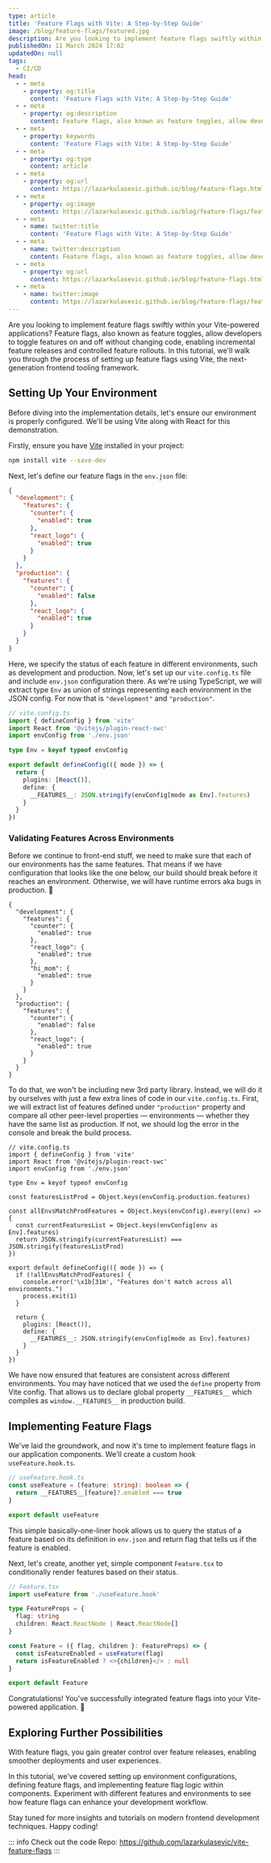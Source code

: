 ```yaml
---
type: article
title: 'Feature Flags with Vite: A Step-by-Step Guide'
image: /blog/feature-flags/featured.jpg
description: Are you looking to implement feature flags swiftly within your Vite-powered applications? Feature flags, also known as feature toggles, allow developers to toggle features on and off without changing code, enabling incremental feature releases and controlled feature rollouts. In this tutorial, we'll walk you through the process of setting up feature flags using Vite, the next-generation frontend tooling framework.
publishedOn: 11 March 2024 17:02
updatedOn: null
tags:
  - CI/CD
head:
  - - meta
    - property: og:title
      content: 'Feature Flags with Vite: A Step-by-Step Guide'
  - - meta
    - property: og:description
      content: Feature flags, also known as feature toggles, allow developers to toggle features on and off without changing code, enabling incremental feature releases and controlled feature rollouts.
  - - meta
    - property: keywords
      content: 'Feature Flags with Vite: A Step-by-Step Guide'
  - - meta
    - property: og:type
      content: article
  - - meta
    - property: og:url
      content: https://lazarkulasevic.github.io/blog/feature-flags.html
  - - meta
    - property: og:image
      content: https://lazarkulasevic.github.io/blog/feature-flags/featured.jpg
  - - meta
    - name: twitter:title
      content: 'Feature Flags with Vite: A Step-by-Step Guide'
  - - meta
    - name: twitter:description
      content: Feature flags, also known as feature toggles, allow developers to toggle features on and off without changing code, enabling incremental feature releases and controlled feature rollouts.
  - - meta
    - property: og:url
      content: https://lazarkulasevic.github.io/blog/feature-flags.html
  - - meta
    - name: twitter:image
      content: https://lazarkulasevic.github.io/blog/feature-flags/featured.jpg
---
```


Are you looking to implement feature flags swiftly within your Vite-powered applications? Feature flags, also known as feature toggles, allow developers to toggle features on and off without changing code, enabling incremental feature releases and controlled feature rollouts. In this tutorial, we'll walk you through the process of setting up feature flags using Vite, the next-generation frontend tooling framework.

## Setting Up Your Environment

Before diving into the implementation details, let's ensure our environment is properly configured. We'll be using Vite along with React for this demonstration.

Firstly, ensure you have [Vite](https://vitejs.dev/) installed in your project:

```bash
npm install vite --save-dev
```

Next, let's define our feature flags in the `env.json` file:

```json
{
  "development": {
    "features": {
      "counter": {
        "enabled": true
      },
      "react_logo": {
        "enabled": true
      }
    }
  },
  "production": {
    "features": {
      "counter": {
        "enabled": false
      },
      "react_logo": {
        "enabled": true
      }
    }
  }
}
```

Here, we specify the status of each feature in different environments, such as development and production. Now, let's set up our `vite.config.ts` file and include `env.json` configuration there. As we're using TypeScript, we will extract type `Env` as union of strings representing each environment in the JSON config. For now that is `"development"` and `"production"`.

```ts
// vite.config.ts
import { defineConfig } from 'vite'
import React from '@vitejs/plugin-react-swc'
import envConfig from './env.json'

type Env = keyof typeof envConfig

export default defineConfig(({ mode }) => {
  return {
    plugins: [React()],
    define: {
      __FEATURES__: JSON.stringify(envConfig[mode as Env].features)
    }
  }
})
```

### Validating Features Across Environments

Before we continue to front-end stuff, we need to make sure that each of our environments has the same features. That means if we have configuration that looks like the one below, our build should break before it reaches an environment. Otherwise, we will have runtime errors aka bugs in production. :hand_over_mouth:

```json{10}
{
  "development": {
    "features": {
      "counter": {
        "enabled": true
      },
      "react_logo": {
        "enabled": true
      },
      "hi_mom": {
        "enabled": true
      }
    }
  },
  "production": {
    "features": {
      "counter": {
        "enabled": false
      },
      "react_logo": {
        "enabled": true
      }
    }
  }
}
```

To do that, we won't be including new 3rd party library. Instead, we will do it by ourselves with just a few extra lines of code in our `vite.config.ts`. First, we will extract list of features defined under `"production"` property and compare all other peer-level properties — environments — whether they have the same list as production. If not, we should log the error in the console and break the build process.

```ts{8-13,16-19}
// vite.config.ts
import { defineConfig } from 'vite'
import React from '@vitejs/plugin-react-swc'
import envConfig from './env.json'

type Env = keyof typeof envConfig

const featuresListProd = Object.keys(envConfig.production.features)

const allEnvsMatchProdFeatures = Object.keys(envConfig).every((env) => {
  const currentFeaturesList = Object.keys(envConfig[env as Env].features)
  return JSON.stringify(currentFeaturesList) === JSON.stringify(featuresListProd)
})

export default defineConfig(({ mode }) => {
  if (!allEnvsMatchProdFeatures) {
    console.error('\x1b[31m', "Features don't match across all environments.")
    process.exit(1)
  }

  return {
    plugins: [React()],
    define: {
      __FEATURES__: JSON.stringify(envConfig[mode as Env].features)
    }
  }
})
```

We have now ensured that features are consistent across different environments. You may have noticed that we used the `define` property from Vite config. That allows us to declare global property `__FEATURES__` which compiles as `window.__FEATURES__` in production build.

## Implementing Feature Flags

We've laid the groundwork, and now it's time to implement feature flags in our application components. We'll create a custom hook `useFeature.hook.ts`.

```ts
// useFeature.hook.ts
const useFeature = (feature: string): boolean => {
  return __FEATURES__[feature]?.enabled === true
}

export default useFeature
```

This simple basically-one-liner hook allows us to query the status of a feature based on its definition in `env.json` and return flag that tells us if the feature is enabled.

Next, let's create, another yet, simple component `Feature.tsx` to conditionally render features based on their status.

```ts
// Feature.tsx
import useFeature from './useFeature.hook'

type FeatureProps = {
  flag: string
  children: React.ReactNode | React.ReactNode[]
}

const Feature = ({ flag, children }: FeatureProps) => {
  const isFeatureEnabled = useFeature(flag)
  return isFeatureEnabled ? <>{children}</> : null
}

export default Feature
```

Congratulations! You've successfully integrated feature flags into your Vite-powered application. :tada:

## Exploring Further Possibilities

With feature flags, you gain greater control over feature releases, enabling smoother deployments and user experiences.

In this tutorial, we've covered setting up environment configurations, defining feature flags, and implementing feature flag logic within components. Experiment with different features and environments to see how feature flags can enhance your development workflow.

Stay tuned for more insights and tutorials on modern frontend development techniques. Happy coding!

::: info Check out the code
Repo: https://github.com/lazarkulasevic/vite-feature-flags
:::
